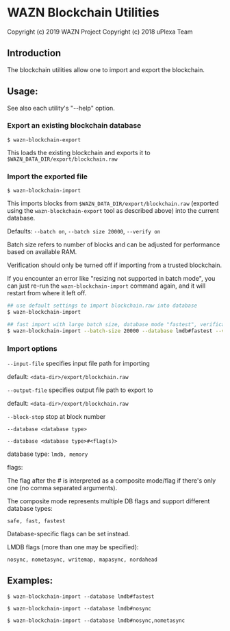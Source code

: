 # WAZN Blockchain Utilities

Copyright (c) 2019 WAZN Project
Copyright (c) 2018 uPlexa Team

## Introduction

The blockchain utilities allow one to import and export the blockchain.

## Usage:

See also each utility's "--help" option.

### Export an existing blockchain database

`$ wazn-blockchain-export`

This loads the existing blockchain and exports it to `$WAZN_DATA_DIR/export/blockchain.raw`

### Import the exported file

`$ wazn-blockchain-import`

This imports blocks from `$WAZN_DATA_DIR/export/blockchain.raw` (exported using the
`wazn-blockchain-export` tool as described above) into the current database.

Defaults: `--batch on`, `--batch size 20000`, `--verify on`

Batch size refers to number of blocks and can be adjusted for performance based on available RAM.

Verification should only be turned off if importing from a trusted blockchain.

If you encounter an error like "resizing not supported in batch mode", you can just re-run
the `wazn-blockchain-import` command again, and it will restart from where it left off.

```bash
## use default settings to import blockchain.raw into database
$ wazn-blockchain-import

## fast import with large batch size, database mode "fastest", verification off
$ wazn-blockchain-import --batch-size 20000 --database lmdb#fastest --verify off

```

### Import options

`--input-file`
specifies input file path for importing

default: `<data-dir>/export/blockchain.raw`

`--output-file`
specifies output file path to export to

default: `<data-dir>/export/blockchain.raw`

`--block-stop`
stop at block number

`--database <database type>`

`--database <database type>#<flag(s)>`

database type: `lmdb, memory`

flags:

The flag after the # is interpreted as a composite mode/flag if there's only
one (no comma separated arguments).

The composite mode represents multiple DB flags and support different database types:

`safe, fast, fastest`

Database-specific flags can be set instead.

LMDB flags (more than one may be specified):

`nosync, nometasync, writemap, mapasync, nordahead`

## Examples:

```
$ wazn-blockchain-import --database lmdb#fastest

$ wazn-blockchain-import --database lmdb#nosync

$ wazn-blockchain-import --database lmdb#nosync,nometasync
```
